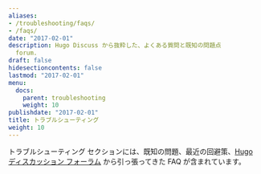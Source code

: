 ```yaml
---
aliases:
- /troubleshooting/faqs/
- /faqs/
date: "2017-02-01"
description: Hugo Discuss から抜粋した、よくある質問と既知の問題点
  forum.
draft: false
hidesectioncontents: false
lastmod: "2017-02-01"
menu:
  docs:
    parent: troubleshooting
    weight: 10
publishdate: "2017-02-01"
title: トラブルシューティング
weight: 10
---
```


トラブルシューティング セクションには、既知の問題、最近の回避策、[Hugo ディスカッション フォーラム][forum] から引っ張ってきた FAQ が含まれています。

[forum]: https://discourse.gohugo.io

